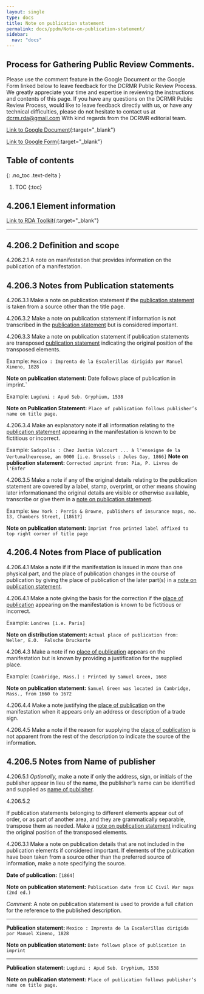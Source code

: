 ```yaml
---
layout: single
type: docs
title: Note on publication statement
permalink: docs/ppdm/Note-on-publication-statement/
sidebar:
  nav: "docs"
---
```



## Process for Gathering Public Review Comments.
Please use the comment feature in the Google Document or the Google Form linked below to leave feedback for the DCRMR Public Review Process.  We greatly appreciate your time and expertise in reviewing the instructions and contents of this page.  If you have any questions on the DCRMR Public Review Process, would like to leave feedback directly with us, or have any technical difficulties, please do not hesitate to contact us at dcrm.rda@gmail.com  With kind regards from the DCRMR editorial team.

[Link to Google Document](https://docs.google.com/document/d/1I0Wsga2hzMz6b3moEAvYCp7CZUxgDXMgKeJ94h1LPk0/edit#heading=h.qxw84t7xp9dy){:target="_blank"}

[Link to Google Form](https://docs.google.com/forms/d/e/1FAIpQLSdNtJkbY1mngdTcvCoB7zZcpaIuuKHvlbyiidP-QunDy14VcQ/viewform){:target="_blank"}

## Table of contents
{: .no_toc .text-delta }

1. TOC
{:toc}


## 4.206.1 Element information

[Link to RDA Toolkit](https://beta.rdatoolkit.org/Content/Index?externalId=en-US_ala-9d4aa3d6-02b8-3dbc-8ce2-60075153e028){:target="_blank"}

---

## 4.206.2 Definition and scope

<a name="4.206.2.1">4.206.2.1</a> A note on manifestation that provides information on the publication of a manifestation.

## 4.206.3 Notes from Publication statements

<a name="4.206.3.1">4.206.3.1</a> Make a note on publication statement if the [publication statement](https://rbms-bsc.github.io/DCRMR/docs/ppdm/Publication-statement/#4.20.3.2) is taken from a source other than the title page.

<a name="4.206.3.2">4.206.3.2</a> Make a note on publication statement if information is not transcribed in the [publication statement](https://rbms-bsc.github.io/DCRMR/docs/ppdm/Publication-statement/#4.20.3.3) but is considered important.

<a name="4.206.3.3">4.206.3.3</a>  Make a note on publication statement if publication statements are transposed [publication statement](https://rbms-bsc.github.io/DCRMR/docs/ppdm/Publication-statement/#4.20.4.2) indicating the original position of the transposed elements.

Example: `Mexico : Imprenta de la Escalerillas dirigida por Manuel Ximeno, 1828`

**Note on publication statement:** Date follows place of publication in imprint.`

Example: `Lugduni : Apud Seb. Gryphium, 1538`

**Note on Publication Statement:** `Place of publication follows publisher’s name on title page.`

<a name="4.206.3.4">4.206.3.4</a> Make an explanatory note if all information relating to the [publication statement](https://rbms-bsc.github.io/DCRMR/docs/ppdm/Publication-statement/#4.20.5.1) appearing in the manifestation is known to be fictitious or incorrect.

Example: `Sadopolis : Chez Justin Valcourt ... à l'enseigne de la Vertumalheureuse, an 0000 [i.e. Brussels : Jules Gay, 1866]`
**Note on publication statement:** `Corrected imprint from: Pia, P. Livres de l'Enfer`

<a name="4.206.3.5">4.206.3.5</a> Make a note if any of the original details relating to the publication statement are covered by a label, stamp, overprint, or other means showing later informationand the original details are visible or otherwise available, transcribe or give them in a [note on publication statement](https://rbms-bsc.github.io/DCRMR/docs/ppdm/Note-on-publication-statement/#4.20.6.1). 

Example: `New York : Perris & Browne, publishers of insurance maps, no. 13, Chambers Street, [1861?]`

**Note on publication statement:**  `Imprint from printed label affixed to top right corner of title page`

## 4.206.4 Notes from Place of publication

<a name="4.206.4.1">4.206.4.1</a> Make a note if if the manifestation is issued in more than one physical part, and the place of publication changes in the course of publication by giving the place of publication of the later part(s) in a [note on publication statement](https://rbms-bsc.github.io/DCRMR/docs/ppdm/Note-on-publication-statement/#4.201.9).

<a name="4.206.4.2">4.206.4.1</a> Make a note giving the basis for the correction if the [place of publication](https://rbms-bsc.github.io/DCRMR/docs/ppdm/Place-of-publication/#4.201.96.1) appearing on the manifestation is known to be fictitious or incorrect.

Example: `Londres [i.e. Paris]`

**Note on distribution statement:** `Actual place of publication from: Weller, E.O.  Falsche Druckorte`

<a name="4.206.4.3">4.206.4.3</a> Make a note if no [place of publication](https://rbms-bsc.github.io/DCRMR/docs/ppdm/Place-of-publication/#4.201.97.1) appears on the manifestation but is known by providing a justification for the supplied place.

Example: `[Cambridge, Mass.] : Printed by Samuel Green, 1668`

**Note on publication statement:** `Samuel Green was located in Cambridge, Mass., from 1660 to 1672`

<a name="4.206.4.4">4.206.4.4</a> Make a note justifying the [place of publication](https://rbms-bsc.github.io/DCRMR/docs/ppdm/Place-of-publication/#4.201.98.1) on the manifestation when it appears only an address or description of a trade sign.

<a name="4.206.4.5">4.206.4.5</a> Make a note if the reason for supplying the [place of publication](https://rbms-bsc.github.io/DCRMR/docs/ppdm/Place-of-publication/#4.201.99.3) is not apparent from the rest of the description to indicate the source of the information.

## 4.206.5 Notes from Name of publisher

<a name="4.206.5.1">4.206.5.1</a> *Optionally,* make a note if only the address, sign, or initials of the publisher appear in lieu of the name, the publisher’s name can be identified and supplied as [name of publisher](https://rbms-bsc.github.io/DCRMR/docs/ppdm/Name-of-publisher).

<a name="4.206.5.2">4.206.5.2</a>














If publication statements belonging to different elements appear out of order, or as part of another area, and they are grammatically separable, transpose them as needed. Make a [note on publication statement](https://rbms-bsc.github.io/DCRMR/docs/ppdm/Note-on-publication-statement/) indicating the original position of the transposed elements.




<a name="4.206.3.1">4.206.3.1</a> Make a note on publication details that are not included in the publication elements if considered important. If elements of the publication have been taken from a source other than the preferred source of information, make a note specifying the source.

**Date of publication:** ```[1864]```

**Note on publication statement:** ```Publication date from LC Civil War maps (2nd ed.)```

*Comment:* A note on publication statement is used to provide a full citation for the reference to the published description.

---

**Publication statement:** ```Mexico : Imprenta de la Escalerillas dirigida por Manuel Ximeno, 1828```

**Note on publication statement:** ```Date follows place of publication in imprint```

---

**Publication statement:** ```Lugduni : Apud Seb. Gryphium, 1538```

**Note on publication statement:** ```Place of publication follows publisher’s name on title page.```
